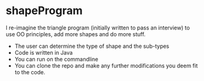 # shapeProgram
I re-imagine the triangle program (initially written to pass an interview) to use OO principles, add more shapes and do more stuff.

- The user can determine the type of shape and the sub-types
- Code is written in Java
- You can run on the commandline
- You can clone the repo and make any further modifications you deem fit to the code.
